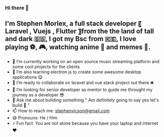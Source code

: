 ### Hi there 👋

## I'm Stephen Morlex, a full stack developer 〖 **Laravel** , **Vuejs** , **Flutter** 〗from the the land of tall and dark 🇸🇸, I got my Bsc from 🇰🇪, I love playing ⚽️, 🎮, watching anime 🍿 and memes 👻.

- 🔭 I’m currently working on an open source music streaming platform and some cool projects for the clients
- 🌱 I’m also learning electron js to create some awesome desktop applications 😋
- 👯 I’m ready to collaborate on laravel and vue stack project out there 🛎
- 🤔 I’m looking for senior developer as mentor to guide me throught my journey as a developer 😎
- 💬 Ask me about building something " Am definitely going to say yes let's build 🐸 "
- 📫 How to reach me: stephenvicson@gmail.com
- 😄 Pronouns: He / Him
- ⚡ Fun fact: You are not alone because you have your laptop and internet ♥️
